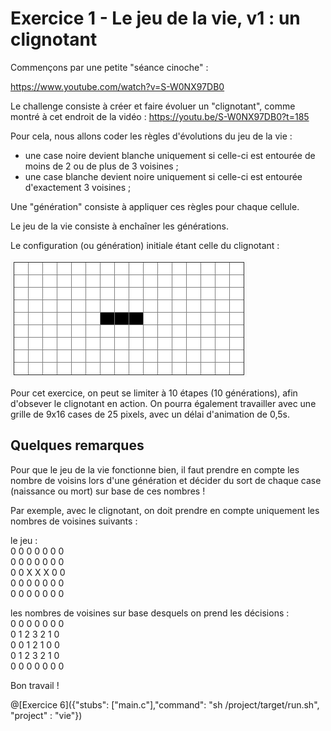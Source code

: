 # Exercice 1 - Le jeu de la vie, v1 : un clignotant

Commençons par une petite "séance cinoche" :

https://www.youtube.com/watch?v=S-W0NX97DB0

Le challenge consiste à créer et faire évoluer un "clignotant", comme montré à cet endroit de la vidéo : https://youtu.be/S-W0NX97DB0?t=185

Pour cela, nous allons coder les règles d'évolutions du jeu de la vie :
- une case noire devient blanche uniquement si celle-ci est entourée de moins de 2 ou de plus de 3 voisines ;
- une case blanche devient noire uniquement si celle-ci est entourée d'exactement 3 voisines ;

Une "génération" consiste à appliquer ces règles pour chaque cellule.

Le jeu de la vie consiste à enchaîner les générations.

Le configuration (ou génération) initiale étant celle du clignotant :

![vie1](img/ex6.png)

Pour cet exercice, on peut se limiter à 10 étapes (10 générations), afin d'obsever le clignotant en action. On pourra également travailler avec une grille de 9x16 cases de 25 pixels, avec un délai d'animation de 0,5s.

## Quelques remarques

Pour que le jeu de la vie fonctionne bien, il faut prendre en compte les nombre de voisins lors d'une  génération et décider du sort de chaque case (naissance ou mort) sur base de ces nombres !

Par exemple, avec le clignotant, on doit prendre en compte uniquement les nombres de voisines suivants :

le jeu :  
0 0 0 0 0 0 0  
0 0 0 0 0 0 0  
0 0 X X X 0 0  
0 0 0 0 0 0 0  
0 0 0 0 0 0 0  

les nombres de voisines sur base desquels on prend les décisions :  
0 0 0 0 0 0 0  
0 1 2 3 2 1 0  
0 0 1 2 1 0 0  
0 1 2 3 2 1 0  
0 0 0 0 0 0 0  

Bon travail !

@[Exercice 6]({"stubs": ["main.c"],"command": "sh /project/target/run.sh", "project" : "vie"})
